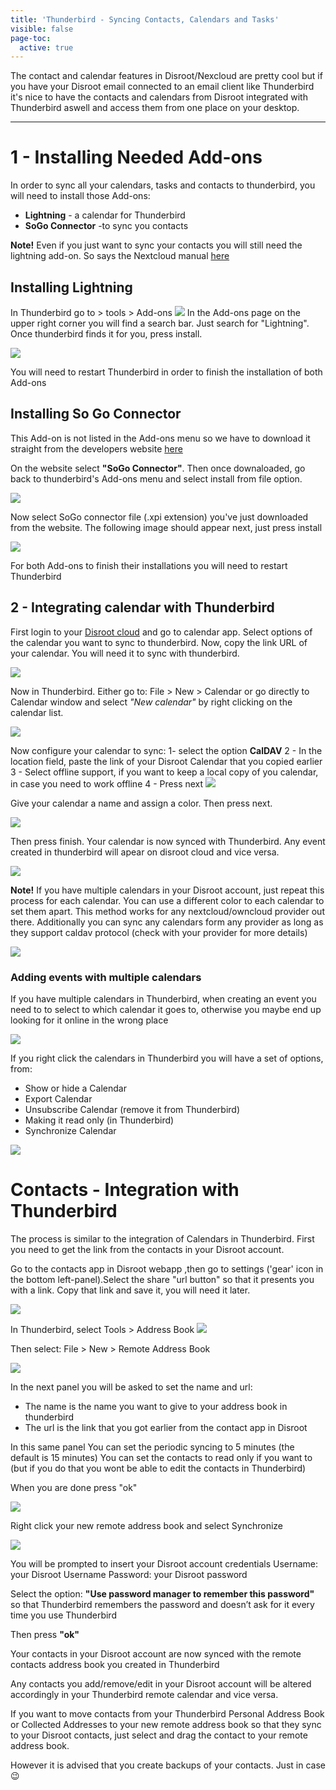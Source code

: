 ```yaml
---
title: 'Thunderbird - Syncing Contacts, Calendars and Tasks'
visible: false
page-toc:
  active: true
---
```


The contact and calendar features in Disroot/Nexcloud are pretty cool but if you have your Disroot email connected to an email client like Thunderbird it's nice to have the contacts and calendars from Disroot integrated with Thunderbird aswell and access them from one place on your desktop.

---------


# 1 - Installing Needed Add-ons

In order to sync all your calendars, tasks and contacts to thunderbird, you will need to install those Add-ons:

* **Lightning** - a calendar for Thunderbird
* **SoGo Connector**  -to sync you contacts

**Note!** Even if you just want to sync your contacts you will still need the lightning add-on. So says the Nextcloud manual [here](https://docs.nextcloud.com/server/9.0/user_manual/pim/sync_thunderbird.html)

## Installing Lightning

In Thunderbird go to > tools > Add-ons
![](en/thunderbird_1.png)
In the Add-ons page on the upper right corner you will find a search bar. Just search for "Lightning". Once thunderbird finds it for you, press install.

![](en/thunderbird_2.png)

You will need to restart Thunderbird in order to finish the installation of both Add-ons

## Installing So Go Connector

This Add-on is not listed in the Add-ons menu so we have to download it straight from the developers website [here](https://sogo.nu/download.html#/frontends)

On the website select **"SoGo Connector"**. Then once downaloaded, go back to thunderbird's  Add-ons menu and select install from file option.

![](en/thunderbird_3.png)

Now select SoGo connector file (.xpi extension) you've just downloaded from the website.
The following image should appear next, just press install

![](en/thunderbird_4.png)

For both Add-ons to finish their installations you will need to restart Thunderbird


## 2 - Integrating calendar with Thunderbird

First login to your [Disroot cloud](https://cloud.disroot.org) and go to calendar app. Select options of the calendar you want to sync to thunderbird.
Now, copy the link URL of your calendar. You will need it to sync with thunderbird.

 ![](en/thunderbird_6.png)

Now in Thunderbird. Either go to: File > New > Calendar or go directly to Calendar window and select *"New calendar"* by right clicking on the calendar list.

![](en/thunderbird_7.png)

Now configure your calendar to sync:
1- select the option **CalDAV**
2 - In the location field, paste the link of your Disroot Calendar that you copied earlier
3 - Select offline support, if you want to keep a local copy of you calendar, in case you need to work offline
4 - Press next
![](en/thunderbird_8.png)

Give your calendar a name and assign a color.
Then press next.

![](en/thunderbird_9.png)

Then press finish.
Your calendar is now synced with Thunderbird. Any event created in thunderbird will apear on disroot cloud and vice versa.

![](en/thunderbird_10.png)

**Note!**
If you have multiple calendars in your Disroot account, just repeat this process for each calendar. You can use a different color to each calendar to set them apart. This method works for any nextcloud/owncloud provider out there.
Additionally you can sync any calendars form any provider as long as they support caldav protocol (check with your provider for more details)

![](en/thunderbird_11.png)

### Adding events with multiple calendars
If you have multiple calendars in Thunderbird, when creating an event you need to to select to which calendar it goes to, otherwise you maybe end up looking for it online in the wrong place

![](en/thunderbird_12.png)

If you right click the calendars in Thunderbird you will have a set of options, from:

* Show or hide a Calendar
* Export Calendar
* Unsubscribe Calendar (remove it from Thunderbird)
* Making it read only (in Thunderbird)
* Synchronize Calendar  

![](en/thunderbird_13.png)

# Contacts - Integration with Thunderbird

The process is similar to the integration of Calendars in Thunderbird. First you need to get the link from the contacts in your Disroot account.

Go to the contacts app in Disroot webapp ,then go to settings ('gear' icon in the bottom left-panel).Select the share "url button" so that it presents you with a link.
Copy that link and save it, you will need it later.

![](en/thunderbird_contacts-1.png)

In Thunderbird, select Tools > Address Book
![](en/thunderbird_contacts-2.png)

Then select: File > New > Remote Address Book

![](en/thunderbird_contacts-3.png)

In the next panel you will be asked to set the name and url:

* The name is the name you want to give to your address book in thunderbird
* The url is the link that you got earlier from the contact app in Disroot

In this same panel
You can set the periodic syncing to 5 minutes (the default is 15 minutes)
You can set the contacts to read only if you want to (but if you do that you wont be able to edit the contacts in Thunderbird)

When you are done press "ok"

![](en/thunderbird_contacts-4.png)

Right click your new remote address book and select Synchronize

![](en/thunderbird_contacts-5.png)

You will be prompted to insert your Disroot account credentials
Username: your Disroot Username
Password: your Disroot password

Select the option: **"Use password manager to remember this password"** so that Thunderbird remembers the password and doesn’t ask for it every time you use Thunderbird

Then press **"ok"**


Your contacts in your Disroot account are now synced with the remote contacts address book you created in Thunderbird


Any contacts you add/remove/edit in your Disroot account will be altered accordingly in your Thunderbird remote calendar and vice versa.

If you want to move contacts from your Thunderbird Personal Address Book or Collected Addresses to your new remote address book so that they sync to your Disroot contacts, just select and drag the contact to your remote address book.

However it is advised that you create backups of your contacts. Just in case :wink:
